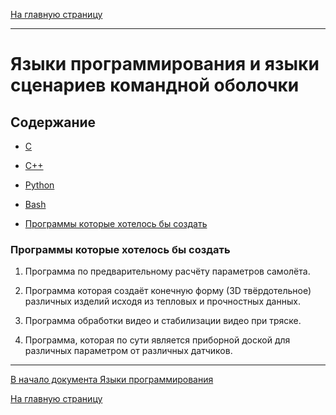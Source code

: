 [На главную страницу](../README.md)

---

# Языки программирования и языки сценариев командной оболочки

## Содержание

- [C](c/language_c.md)

- [C++](cpp/language_cpp.md)

- [Python](python/language_python.md)

- [Bash](bash/language_bash.md)

- [Программы которые хотелось бы создать]()

### Программы которые хотелось бы создать

1. Программа по предварительному расчёту параметров самолёта.

2. Программа которая создаёт конечную форму (3D твёрдотельное) различных изделий исходя из тепловых и прочностных данных.

3. Программа обработки видео и стабилизации видео при тряске.

4. Программа, которая по сути является приборной доской для различных параметром от различных датчиков.


---

[В начало документа Языки программирования](#языки-программирования)

[На главную страницу](../README.md)